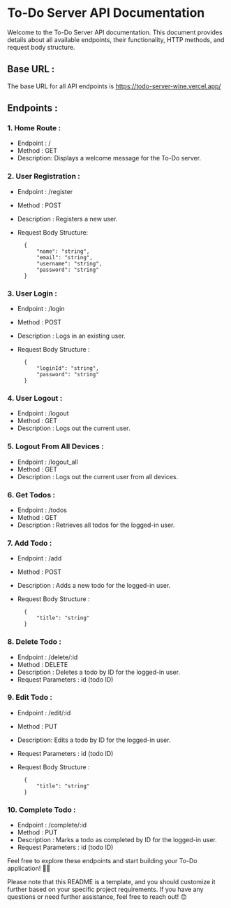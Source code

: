 # To-Do Server API Documentation

Welcome to the To-Do Server API documentation. This document provides details about all available endpoints, their functionality, HTTP methods, and request body structure.

## Base URL :
The base URL for all API endpoints is https://todo-server-wine.vercel.app/


## Endpoints :

### 1. Home Route :
* Endpoint : /
* Method : GET
* Description: Displays a welcome message for the To-Do server.

### 2. User Registration :
* Endpoint : /register
* Method : POST
* Description : Registers a new user.
* Request Body Structure:

        {
            "name": "string",
            "email": "string",
            "username": "string",
            "password": "string"
        }

### 3. User Login :
* Endpoint : /login
* Method : POST
* Description : Logs in an existing user.
* Request Body Structure :

        {
            "loginId": "string",
            "password": "string"
        }

### 4. User Logout :
* Endpoint : /logout
* Method : GET
* Description : Logs out the current user.

### 5. Logout From All Devices :
* Endpoint : /logout_all
* Method : GET
* Description : Logs out the current user from all devices.

### 6. Get Todos :
* Endpoint : /todos
* Method : GET
* Description : Retrieves all todos for the logged-in user.

### 7. Add Todo :
* Endpoint : /add
* Method : POST
* Description : Adds a new todo for the logged-in user.
* Request Body Structure :

        {
            "title": "string"
        }

### 8. Delete Todo :
* Endpoint : /delete/:id
* Method : DELETE
* Description : Deletes a todo by ID for the logged-in user.
* Request Parameters : id (todo ID)

### 9. Edit Todo :
* Endpoint : /edit/:id
* Method : PUT
* Description: Edits a todo by ID for the logged-in user.
* Request Parameters : id (todo ID)
* Request Body Structure :

        {
            "title": "string"
        }

### 10. Complete Todo :
* Endpoint : /complete/:id
* Method : PUT
* Description : Marks a todo as completed by ID for the logged-in user.
* Request Parameters : id (todo ID)


Feel free to explore these endpoints and start building your To-Do application! 📝🚀

Please note that this README is a template, and you should customize it further based on your specific project requirements. If you have any questions or need further assistance, feel free to reach out! 😊